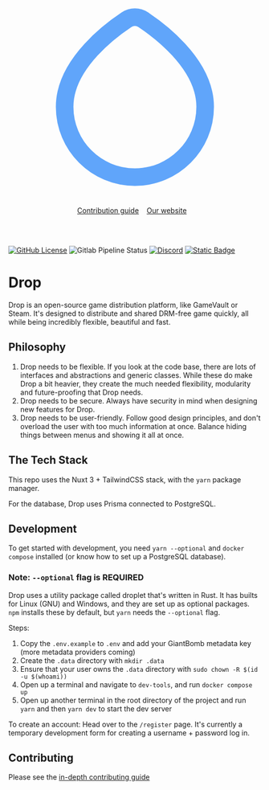 <div align="center">
<svg viewBox="0 0 24 24" fill="none" xmlns="http://www.w3.org/2000/svg" width="30em">
        <path
            d="M4 13.5C4 11.0008 5.38798 8.76189 7.00766 7C8.43926 5.44272 10.0519 4.25811 11.0471 3.5959C11.6287 3.20893 12.3713 3.20893 12.9529 3.5959C13.9481 4.25811 15.5607 5.44272 16.9923 7C18.612 8.76189 20 11.0008 20 13.5C20 17.9183 16.4183 21.5 12 21.5C7.58172 21.5 4 17.9183 4 13.5Z"
            stroke="#60a5fa" stroke-width="2" />
    </svg>	
</div>
<p align="center">
	<a href="contributing.md">Contribution guide</a>&nbsp;&nbsp;&nbsp;
	<a href="https://deepcore.dev">Our website</a>&nbsp;&nbsp;&nbsp;
</p>
<br>
<br>

[![GitHub License](https://img.shields.io/github/license/Drop-OSS/drop-app)](LICENSE)
![Gitlab Pipeline Status](https://img.shields.io/gitlab/pipeline-status/drop-oss%2Fdrop?gitlab_url=https%3A%2F%2Flab.deepcore.dev)
[![Discord](https://img.shields.io/discord/1291622805124812871?label=discord)](https://discord.gg/ZVGggfXN)
[![Static Badge](https://img.shields.io/badge/contributions-welcome-blue)](https://github.com/Drop-OSS/drop/blob/main/README.md)


# Drop 
Drop is an open-source game distribution platform, like GameVault or Steam. It's designed to distribute and shared DRM-free game quickly, all while being incredibly flexible, beautiful and fast. 

## Philosophy
1. Drop needs to be flexible. If you look at the code base, there are lots of interfaces and abstractions and generic classes. While these do make Drop a bit heavier, they create the much needed flexibility, modularity and future-proofing that Drop needs.
2. Drop needs to be secure. Always have security in mind when designing new features for Drop. 
3. Drop needs to be user-friendly. Follow good design principles, and don't overload the user with too much information at once. Balance hiding things between menus and showing it all at once. 

## The Tech Stack
This repo uses the Nuxt 3 + TailwindCSS stack, with the `yarn` package manager.

For the database, Drop uses Prisma connected to PostgreSQL.

## Development
To get started with development, you need `yarn --optional` and `docker compose` installed (or know how to set up a PostgreSQL database).

### Note: `--optional` flag is **REQUIRED**
Drop uses a utility package called droplet that's written in Rust. It has builts for Linux (GNU) and Windows, and they are set up as optional packages. `npm` installs these by default, but `yarn` needs the `--optional` flag.

Steps:
1. Copy the `.env.example` to `.env` and add your GiantBomb metadata key (more metadata providers coming)
2. Create the `.data` directory with `mkdir .data`
3. Ensure that your user owns the `.data` directory with `sudo chown -R $(id -u $(whoami))`
4. Open up a terminal and navigate to `dev-tools`, and run `docker compose up`
5. Open up another terminal in the root directory of the project and run `yarn` and then `yarn dev` to start the dev server

To create an account:
Head over to the `/register` page. It's currently a temporary development form for creating a username + password log in.

## Contributing
Please see the [in-depth contributing guide](https://github.com/Drop-OSS/drop/blob/main/CONTRIBUTING.md)